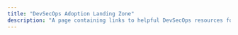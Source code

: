 ```yaml
---
title: "DevSecOps Adoption Landing Zone"
description: "A page containing links to helpful DevSecOps resources for the CSM team and our customers"
---
```


